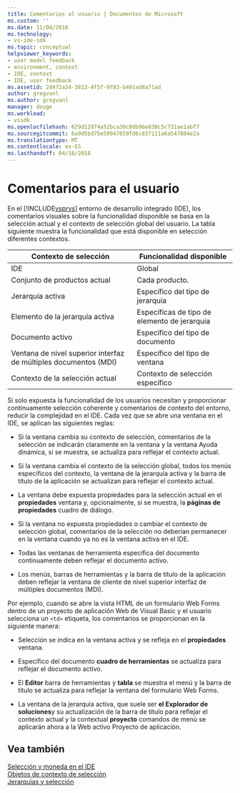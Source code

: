 ```yaml
---
title: Comentarios al usuario | Documentos de Microsoft
ms.custom: ''
ms.date: 11/04/2016
ms.technology:
- vs-ide-sdk
ms.topic: conceptual
helpviewer_keywords:
- user model feedback
- environment, context
- IDE, context
- IDE, user feedback
ms.assetid: 2d472a24-3813-4f5f-9783-b491ad8a71ad
author: gregvanl
ms.author: gregvanl
manager: douge
ms.workload:
- vssdk
ms.openlocfilehash: 629d12974a52bca30c0db96e838c5c731ae1abf7
ms.sourcegitcommit: 6a9d5bd75e50947659fd6c837111a6a547884e2a
ms.translationtype: MT
ms.contentlocale: es-ES
ms.lasthandoff: 04/16/2018
---
```

# <a name="feedback-to-the-user"></a>Comentarios para el usuario
En el [!INCLUDE[vsprvs](../../code-quality/includes/vsprvs_md.md)] entorno de desarrollo integrado (IDE), los comentarios visuales sobre la funcionalidad disponible se basa en la selección actual y el contexto de selección global del usuario. La tabla siguiente muestra la funcionalidad que está disponible en selección diferentes contextos.  
  
|Contexto de selección|Funcionalidad disponible|  
|-----------------------|-----------------------------|  
|IDE|Global|  
|Conjunto de productos actual|Cada producto.|  
|Jerarquía activa|Específico del tipo de jerarquía|  
|Elemento de la jerarquía activa|Específicas de tipo de elemento de jerarquía|  
|Documento activo|Específico del tipo de documento|  
|Ventana de nivel superior interfaz de múltiples documentos (MDI)|Específico del tipo de ventana|  
|Contexto de la selección actual|Contexto de selección específico|  
  
 Si solo expuesta la funcionalidad de los usuarios necesitan y proporcionar continuamente selección coherente y comentarios de contexto del entorno, reducir la complejidad en el IDE. Cada vez que se abre una ventana en el IDE, se aplican las siguientes reglas:  
  
-   Si la ventana cambia su contexto de selección, comentarios de la selección se indicarán claramente en la ventana y la ventana Ayuda dinámica, si se muestra, se actualiza para reflejar el contexto actual.  
  
-   Si la ventana cambia el contexto de la selección global, todos los menús específicos del contexto, la ventana de la jerarquía activa y la barra de título de la aplicación se actualizan para reflejar el contexto actual.  
  
-   La ventana debe expuesta propiedades para la selección actual en el **propiedades** ventana y, opcionalmente, si se muestra, la **páginas de propiedades** cuadro de diálogo.  
  
-   Si la ventana no expuesta propiedades o cambiar el contexto de selección global, comentarios de la selección no deberían permanecer en la ventana cuando ya no es la ventana activa en el IDE.  
  
-   Todas las ventanas de herramienta específica del documento continuamente deben reflejar el documento activo.  
  
-   Los menús, barras de herramientas y la barra de título de la aplicación deben reflejar la ventana de cliente de nivel superior interfaz de múltiples documentos (MDI).  
  
 Por ejemplo, cuando se abre la vista HTML de un formulario Web Forms dentro de un proyecto de aplicación Web de Visual Basic y el usuario selecciona un `<td>` etiqueta, los comentarios se proporcionan en la siguiente manera:  
  
-   Selección se indica en la ventana activa y se refleja en el **propiedades** ventana.  
  
-   Específico del documento **cuadro de herramientas** se actualiza para reflejar el documento activo.  
  
-   El **Editor** barra de herramientas y **tabla** se muestra el menú y la barra de título se actualiza para reflejar la ventana del formulario Web Forms.  
  
-   La ventana de la jerarquía activa, que suele ser **el Explorador de soluciones**y su actualización de la barra de título para reflejar el contexto actual y la contextual **proyecto** comandos de menú se aplicarán ahora a la Web activo Proyecto de aplicación.  
  
## <a name="see-also"></a>Vea también  
 [Selección y moneda en el IDE](../../extensibility/internals/selection-and-currency-in-the-ide.md)   
 [Objetos de contexto de selección](../../extensibility/internals/selection-context-objects.md)   
 [Jerarquías y selección](../../extensibility/internals/hierarchies-and-selection.md)